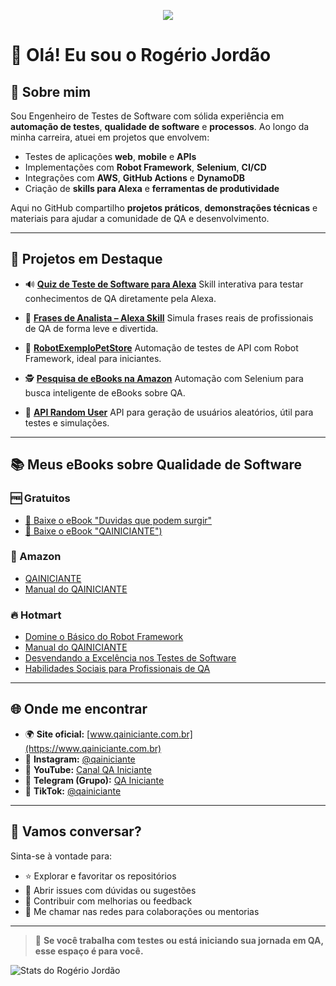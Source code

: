 <p align="center">
  <a href="https://www.youtube.com/@qainiciante" target="_blank">
    <img src="https://capsule-render.vercel.app/api?text=▶️+YouTube:+qainiciante&animation=pop&color=gradient&background=1F1F1F&height=150&fontSize=50&fontWeight=700&type=wave&fontColor=ffffff"/>
  </a>
</p>

# 👋 Olá! Eu sou o Rogério Jordão

## 🧪 Sobre mim

Sou Engenheiro de Testes de Software com sólida experiência em **automação de testes**, **qualidade de software** e **processos**. Ao longo da minha carreira, atuei em projetos que envolvem:

* Testes de aplicações **web**, **mobile** e **APIs**
* Implementações com **Robot Framework**, **Selenium**, **CI/CD**
* Integrações com **AWS**, **GitHub Actions** e **DynamoDB**
* Criação de **skills para Alexa** e **ferramentas de produtividade**

Aqui no GitHub compartilho **projetos práticos**, **demonstrações técnicas** e materiais para ajudar a comunidade de QA e desenvolvimento.

---

## 🚀 Projetos em Destaque

* 🔊 [**Quiz de Teste de Software para Alexa**](https://www.amazon.com.br/Rogerio-Jord%C3%A3o-Frases-de-Analista/dp/B0BF28LY7K)
  Skill interativa para testar conhecimentos de QA diretamente pela Alexa.

* 💬 [**Frases de Analista – Alexa Skill**](https://www.amazon.com.br/Rogerio-Jord%C3%A3o-Quiz-Teste-Software/dp/B0C9N2M57N)
  Simula frases reais de profissionais de QA de forma leve e divertida.

* 🤖 [**RobotExemploPetStore**](https://github.com/Srjordao/RobotExemploPetStore)
  Automação de testes de API com Robot Framework, ideal para iniciantes.

* 🕵️ [**Pesquisa de eBooks na Amazon**](https://github.com/Srjordao/SiteAmazonPesquisaEbookQa)
  Automação com Selenium para busca inteligente de eBooks sobre QA.

* 👤 [**API Random User**](https://github.com/Srjordao/ApiRandomUser)
  API para geração de usuários aleatórios, útil para testes e simulações.

---

## 📚 Meus eBooks sobre Qualidade de Software

### 🆓 Gratuitos

* [📘 Baixe o eBook "Duvidas que podem surgir"](https://tr.ee/XJXae6-lZu)
* [📘 Baixe o eBook "QAINICIANTE")](https://rojordao.wixsite.com/ebookqainiciante)

### 📖 Amazon

* [QAINICIANTE](https://www.amazon.com/dp/B0BQXW7FYR)
* [Manual do QAINICIANTE](https://www.amazon.com.br/dp/B0C2SD1FLB)

### 🔥 Hotmart

* [Domine o Básico do Robot Framework](https://hotmart.com/pt-br/marketplace/produtos/pack-completo-domine-o-basico-do-robot-framework/P97480540N)
* [Manual do QAINICIANTE](https://pay.hotmart.com/L81998009X?checkoutMode=10&bid=1687986394665)
* [Desvendando a Excelência nos Testes de Software](https://pay.hotmart.com/P84391411B?bid=1752837548862)
* [Habilidades Sociais para Profissionais de QA](https://hotmart.com/pt-br/marketplace/produtos/habilidades-sociais-para-profissionais/D85084179W)

---

## 🌐 Onde me encontrar

* 🌍 **Site oficial:** [www.qainiciante.com.br](https://www.qainiciante.com.br)
* 📸 **Instagram:** [@qainiciante](https://www.instagram.com/qainiciante)
* 🎥 **YouTube:** [Canal QA Iniciante](https://www.youtube.com/channel/UC6nkuITQDJq73vJXZLUFpFg)
* 💬 **Telegram (Grupo):** [QA Iniciante](https://t.me/+TMTVhFw_jHA0NmUx)
* 🎵 **TikTok:** [@qainiciante](https://www.tiktok.com/@qainiciante)

---

## 🤝 Vamos conversar?

Sinta-se à vontade para:

* ⭐ Explorar e favoritar os repositórios
* 💬 Abrir issues com dúvidas ou sugestões
* 🧠 Contribuir com melhorias ou feedback
* 📩 Me chamar nas redes para colaborações ou mentorias

---

> 🚀 **Se você trabalha com testes ou está iniciando sua jornada em QA, esse espaço é para você.**

<!-- GitHub Stats -->
<p align="left">
  <img align="center" src="https://github-readme-stats.vercel.app/api?username=Srjordao&show_icons=true&theme=radical" alt="Stats do Rogério Jordão" />
</p>

